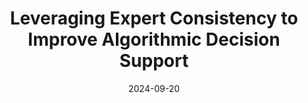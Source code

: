 ---
title: "Leveraging Expert Consistency to Improve Algorithmic Decision Support"
collection: workings
excerpt: 'Machine learning (ML) is increasingly being used to support high-stakes decisions, a trend owed in part to its promise of superior predictive power relative to human assessment. However, there is frequently a gap between decision objectives and what is captured in the observed outcomes used as labels to train ML models. As a result, machine learning models may fail to capture important dimensions of decision criteria, hampering their utility for decision support. In this work, we explore the use of historical expert decisions as a rich -- yet imperfect -- source of information that is commonly available in organizational information systems, and show that it can be leveraged to bridge the gap between decision objectives and algorithm objectives. We consider the problem of estimating expert consistency indirectly when each case in the data is assessed by a single expert, and propose influence function-based methodology as a solution to this problem. We then incorporate the estimated expert consistency into a predictive model through a training-time label amalgamation approach. This approach allows ML models to learn from experts when there is inferred expert consistency, and from observed labels otherwise. We also propose alternative ways of leveraging inferred consistency via hybrid and deferral models. In our empirical evaluation, focused on the context of child maltreatment hotline screenings, we show that (1) there are high-risk cases whose risk is considered by the experts but not wholly captured in the target labels used to train a deployed model, and (2) the proposed approach significantly improves precision for these cases.'
date: 2024-09-20
venue: 'Management Science'
paperurl: 'https://arxiv.org/abs/2101.09648'
citation: 'De-Arteaga, M., Jeanselme, V., Dubrawski, A., Chouldechova, A. <b>Leveraging Expert Consistency to Improve Algorithmic Decision Support</b>.'
---